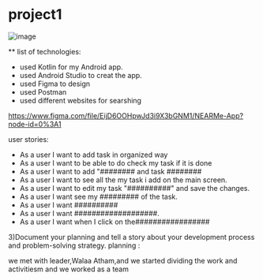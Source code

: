 # project1
![image](https://user-images.githubusercontent.com/91452454/143868953-549a9960-66ae-44a3-9461-e9b9dedc83d7.png)

 **  list of technologies:

* used Kotlin for my Android app.
* used Android Studio to creat the app.
* used Figma to design
* used Postman
* used different websites for searshing


https://www.figma.com/file/EijD6OOHpwJd3i9X3bGNM1/NEARMe-App?node-id=0%3A1



user stories:
*  As a user I want to add task in organized way
*  As a user I want to be able to do check my task if it is done
*  As a user I want to add "######## and task ########
*  As a user I want to see all the my task i add on the main screen.
*  As a user I want to edit my task "##########" and save the changes.
*  As a user I want see my ######### of the task.
*  As a user I want ##########
*  As a user I want ###################.
*  As a user I want when I click on the#################





3)Document your planning and tell a story about your development process and problem-solving strategy.
planning :

we met with leader,Walaa Atham,and we started dividing the work and activitiesm and we worked as a team
